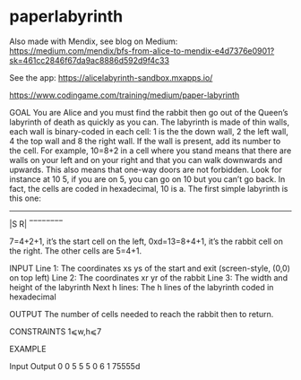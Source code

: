 # paperlabyrinth
Also made with Mendix, see blog on Medium: https://medium.com/mendix/bfs-from-alice-to-mendix-e4d7376e0901?sk=461cc2846f67da9ac8886d592d9f4c33

See the app: https://alicelabyrinth-sandbox.mxapps.io/

https://www.codingame.com/training/medium/paper-labyrinth

GOAL
You are Alice and you must find the rabbit then go out of the Queen’s labyrinth of death as quickly as you can.
The labyrinth is made of thin walls, each wall is binary-coded in each cell: 1 is the the down wall, 2 the left wall, 4 the top wall and 8 the right wall. If the wall is present, add its number to the cell. For example, 10=8+2 in a cell where you stand means that there are walls on your left and on your right and that you can walk downwards and upwards.
This also means that one-way doors are not forbidden. Look for instance at 10 5, if you are on 5, you can go on 10 but you can’t go back.
In fact, the cells are coded in hexadecimal, 10 is a.
The first simple labyrinth is this one:

________
|S    R|
‾‾‾‾‾‾‾‾

7=4+2+1, it’s the start cell on the left, 0xd=13=8+4+1, it’s the rabbit cell on the right. The other cells are 5=4+1.


INPUT
Line 1: The coordinates xs ys of the start and exit (screen-style, (0,0) on top left)
Line 2: The coordinates xr yr of the rabbit
Line 3: The width and height of the labyrinth
Next h lines: The h lines of the labyrinth coded in hexadecimal


OUTPUT
The number of cells needed to reach the rabbit then to return.


CONSTRAINTS
1⩽w,h⩽7


EXAMPLE

Input             Output
0 0               5 5
5 0
6 1
75555d

